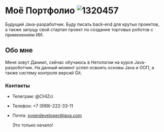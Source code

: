 #  Моё Портфолио                                            ![1320457](https://github.com/CHIZci/Portfolio/assets/167354385/c6b1a98b-d279-4479-acca-0a1b7ea72a6c)

Будущий Java-разработчик. Буду писать back-end для крутых проектов, а также запущу свой стартап проект по создание торговых роботов с применением ИИ.

## Обо мне

Меня зовут Даниил, сейчас обучаюсь в Нетологии на курсе Java-разроботчик. На данный момент успел освоить основы Java и ООП, а также систему контроля версий Git.

### Контакты


- Телеграм: @CHIZci
- Телефон: +7 (999)-222-33-11
- Почта: syperdeveloper@java.com

  Это только начало!
